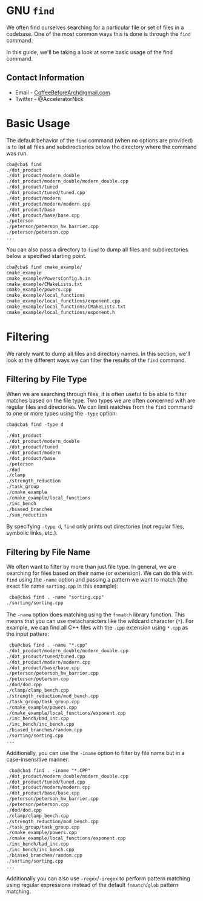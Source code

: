 # GNU `find`

We often find ourselves searching for a particular file or set of files in a codebase. One of the most common ways this is done is through the `find` command.

In this guide, we'll be taking a look at some basic usage of the find command.

## Contact Information

- Email - CoffeeBeforeArch@gmail.com
- Twitter - @AcceleratorNick

# Basic Usage

The default behavior of the `find` command (when no options are provided) is to list all files and subdirectiories below the directory where the command was run.

```txt
cba@cba$ find
./dot_product
./dot_product/modern_double
./dot_product/modern_double/modern_double.cpp
./dot_product/tuned
./dot_product/tuned/tuned.cpp
./dot_product/modern
./dot_product/modern/modern.cpp
./dot_product/base
./dot_product/base/base.cpp
./peterson
./peterson/peterson_hw_barrier.cpp
./peterson/peterson.cpp
...
```

You can also pass a directory to `find` to dump all files and subdirectories below a specified starting point.

```txt
cba@cba$ find cmake_example/
cmake_example
cmake_example/PowersConfig.h.in
cmake_example/CMakeLists.txt
cmake_example/powers.cpp
cmake_example/local_functions
cmake_example/local_functions/exponent.cpp
cmake_example/local_functions/CMakeLists.txt
cmake_example/local_functions/exponent.h
```

# Filtering

We rarely want to dump all files and directory names. In this section, we'll look at the different ways we can filter the results of the `find` command.

## Filtering by File Type

When we are searching through files, it is often useful to be able to filter matches based on the file type. Two types we are often concerned with are regular files and directories. We can limit matches from the `find` command to one or more types using the `-type` option:

```txt
cba@cba$ find -type d
.
./dot_product
./dot_product/modern_double
./dot_product/tuned
./dot_product/modern
./dot_product/base
./peterson
./dod
./clamp
./strength_reduction
./task_group
./cmake_example
./cmake_example/local_functions
./inc_bench
./biased_branches
./sum_reduction
```

By specifying `-type d`, `find` only prints out directories (not regular files, symbolic links, etc.).

## Filtering by File Name

We often want to filter by more than just file type. In general, we are searching for files based on their name (or extension). We can do this with `find` using the `-name` option and passing a pattern we want to match (the exact file name `sorting.cpp` in this example):

```txt
 cba@cba$ find . -name "sorting.cpp"
./sorting/sorting.cpp
```

The `-name` option does matching using the `fnmatch` library function. This means that you can use metacharacters like the wildcard character (`*`). For example, we can find all C++ files with the `.cpp` extension using `*.cpp` as the input patters:

```txt
 cba@cba$ find . -name "*.cpp"
./dot_product/modern_double/modern_double.cpp
./dot_product/tuned/tuned.cpp
./dot_product/modern/modern.cpp
./dot_product/base/base.cpp
./peterson/peterson_hw_barrier.cpp
./peterson/peterson.cpp
./dod/dod.cpp
./clamp/clamp_bench.cpp
./strength_reduction/mod_bench.cpp
./task_group/task_group.cpp
./cmake_example/powers.cpp
./cmake_example/local_functions/exponent.cpp
./inc_bench/bad_inc.cpp
./inc_bench/inc_bench.cpp
./biased_branches/random.cpp
./sorting/sorting.cpp
...
```

Additionally, you can use the `-iname` option to filter by file name but in a case-insensitive manner:

```txt
 cba@cba$ find . -iname "*.CPP"
./dot_product/modern_double/modern_double.cpp
./dot_product/tuned/tuned.cpp
./dot_product/modern/modern.cpp
./dot_product/base/base.cpp
./peterson/peterson_hw_barrier.cpp
./peterson/peterson.cpp
./dod/dod.cpp
./clamp/clamp_bench.cpp
./strength_reduction/mod_bench.cpp
./task_group/task_group.cpp
./cmake_example/powers.cpp
./cmake_example/local_functions/exponent.cpp
./inc_bench/bad_inc.cpp
./inc_bench/inc_bench.cpp
./biased_branches/random.cpp
./sorting/sorting.cpp
...
```

Additionally you can also use `-regex`/`-iregex` to perform pattern matching using regular expressions instead of the default `fnmatch`/`glob` pattern matching.


